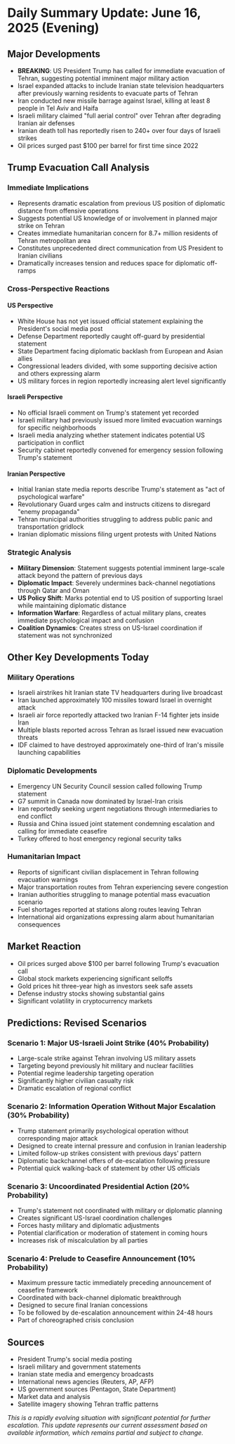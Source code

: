 # Daily Summary Update: June 16, 2025 (Evening)

## Major Developments

- **BREAKING**: US President Trump has called for immediate evacuation of Tehran, suggesting potential imminent major military action
- Israel expanded attacks to include Iranian state television headquarters after previously warning residents to evacuate parts of Tehran
- Iran conducted new missile barrage against Israel, killing at least 8 people in Tel Aviv and Haifa
- Israeli military claimed "full aerial control" over Tehran after degrading Iranian air defenses
- Iranian death toll has reportedly risen to 240+ over four days of Israeli strikes
- Oil prices surged past $100 per barrel for first time since 2022

## Trump Evacuation Call Analysis

### Immediate Implications

- Represents dramatic escalation from previous US position of diplomatic distance from offensive operations
- Suggests potential US knowledge of or involvement in planned major strike on Tehran
- Creates immediate humanitarian concern for 8.7+ million residents of Tehran metropolitan area
- Constitutes unprecedented direct communication from US President to Iranian civilians
- Dramatically increases tension and reduces space for diplomatic off-ramps

### Cross-Perspective Reactions

#### US Perspective
- White House has not yet issued official statement explaining the President's social media post
- Defense Department reportedly caught off-guard by presidential statement
- State Department facing diplomatic backlash from European and Asian allies
- Congressional leaders divided, with some supporting decisive action and others expressing alarm
- US military forces in region reportedly increasing alert level significantly

#### Israeli Perspective
- No official Israeli comment on Trump's statement yet recorded
- Israeli military had previously issued more limited evacuation warnings for specific neighborhoods
- Israeli media analyzing whether statement indicates potential US participation in conflict
- Security cabinet reportedly convened for emergency session following Trump's statement

#### Iranian Perspective
- Initial Iranian state media reports describe Trump's statement as "act of psychological warfare"
- Revolutionary Guard urges calm and instructs citizens to disregard "enemy propaganda"
- Tehran municipal authorities struggling to address public panic and transportation gridlock
- Iranian diplomatic missions filing urgent protests with United Nations

### Strategic Analysis

- **Military Dimension**: Statement suggests potential imminent large-scale attack beyond the pattern of previous days
- **Diplomatic Impact**: Severely undermines back-channel negotiations through Qatar and Oman
- **US Policy Shift**: Marks potential end to US position of supporting Israel while maintaining diplomatic distance
- **Information Warfare**: Regardless of actual military plans, creates immediate psychological impact and confusion
- **Coalition Dynamics**: Creates stress on US-Israel coordination if statement was not synchronized

## Other Key Developments Today

### Military Operations
- Israeli airstrikes hit Iranian state TV headquarters during live broadcast
- Iran launched approximately 100 missiles toward Israel in overnight attack
- Israeli air force reportedly attacked two Iranian F-14 fighter jets inside Iran
- Multiple blasts reported across Tehran as Israel issued new evacuation threats
- IDF claimed to have destroyed approximately one-third of Iran's missile launching capabilities

### Diplomatic Developments
- Emergency UN Security Council session called following Trump statement
- G7 summit in Canada now dominated by Israel-Iran crisis
- Iran reportedly seeking urgent negotiations through intermediaries to end conflict
- Russia and China issued joint statement condemning escalation and calling for immediate ceasefire
- Turkey offered to host emergency regional security talks

### Humanitarian Impact
- Reports of significant civilian displacement in Tehran following evacuation warnings
- Major transportation routes from Tehran experiencing severe congestion
- Iranian authorities struggling to manage potential mass evacuation scenario
- Fuel shortages reported at stations along routes leaving Tehran
- International aid organizations expressing alarm about humanitarian consequences

## Market Reaction

- Oil prices surged above $100 per barrel following Trump's evacuation call
- Global stock markets experiencing significant selloffs
- Gold prices hit three-year high as investors seek safe assets
- Defense industry stocks showing substantial gains
- Significant volatility in cryptocurrency markets

## Predictions: Revised Scenarios

### Scenario 1: Major US-Israeli Joint Strike (40% Probability)
- Large-scale strike against Tehran involving US military assets
- Targeting beyond previously hit military and nuclear facilities
- Potential regime leadership targeting operation
- Significantly higher civilian casualty risk
- Dramatic escalation of regional conflict

### Scenario 2: Information Operation Without Major Escalation (30% Probability)
- Trump statement primarily psychological operation without corresponding major attack
- Designed to create internal pressure and confusion in Iranian leadership
- Limited follow-up strikes consistent with previous days' pattern
- Diplomatic backchannel offers of de-escalation following pressure
- Potential quick walking-back of statement by other US officials

### Scenario 3: Uncoordinated Presidential Action (20% Probability)
- Trump's statement not coordinated with military or diplomatic planning
- Creates significant US-Israel coordination challenges
- Forces hasty military and diplomatic adjustments
- Potential clarification or moderation of statement in coming hours
- Increases risk of miscalculation by all parties

### Scenario 4: Prelude to Ceasefire Announcement (10% Probability)
- Maximum pressure tactic immediately preceding announcement of ceasefire framework
- Coordinated with back-channel diplomatic breakthrough
- Designed to secure final Iranian concessions
- To be followed by de-escalation announcement within 24-48 hours
- Part of choreographed crisis conclusion

## Sources

- President Trump's social media posting
- Israeli military and government statements
- Iranian state media and emergency broadcasts
- International news agencies (Reuters, AP, AFP)
- US government sources (Pentagon, State Department)
- Market data and analysis
- Satellite imagery showing Tehran traffic patterns

*This is a rapidly evolving situation with significant potential for further escalation. This update represents our current assessment based on available information, which remains partial and subject to change.*